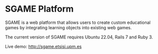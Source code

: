 # SGAME Platform
SGAME is a web platform that allows users to create custom educational games by integrating learning objects into existing web games.

The current version of SGAME requires Ubuntu 22.04, Rails 7 and Ruby 3.

Live demo: http://sgame.etsisi.upm.es
